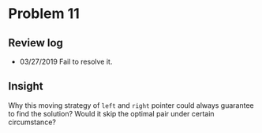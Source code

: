 # Problem 11
## Review log
+ 03/27/2019 Fail to resolve it.

## Insight
Why this moving strategy of `left` and `right` pointer could always guarantee to find the solution? Would it skip the optimal pair under certain circumstance?
